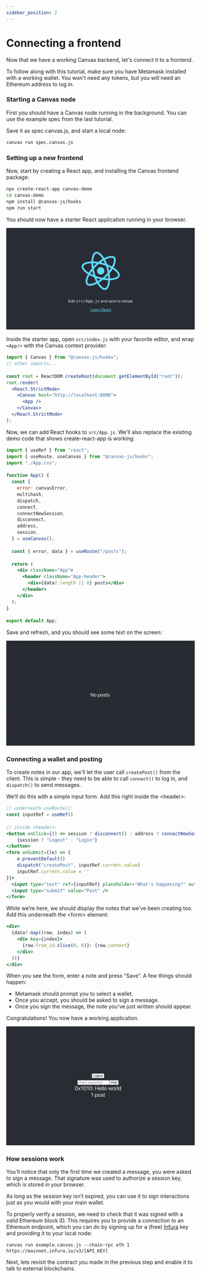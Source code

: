 ```yaml
---
sidebar_position: 2
---
```


# Connecting a frontend

Now that we have a working Canvas backend, let's connect it to a frontend.

To follow along with this tutorial, make sure you have Metamask installed with a working wallet. You won't need any tokens, but you will need an Ethereum address to log in.

### Starting a Canvas node

First you should have a Canvas node running in the background. You can use the example spec from the last tutorial.

Save it as spec.canvas.js, and start a local node:

```bash
canvas run spec.canvas.js
```

### Setting up a new frontend

Now, start by creating a React app, and installing the Canvas frontend package:

```bash
npx create-react-app canvas-demo
cd canvas-demo
npm install @canvas-js/hooks
npm run start
```

You should now have a starter React application running in your browser.

![Screenshot of React starter app](/img/react-starter.png)

Inside the starter app, open `src/index.js` with your favorite editor, and wrap `<App/>` with the Canvas context provider:

```jsx
import { Canvas } from "@canvas-js/hooks";
// other imports...

const root = ReactDOM.createRoot(document.getElementById("root"));
root.render(
  <React.StrictMode>
    <Canvas host="http://localhost:8000">
      <App />
    </Canvas>
  </React.StrictMode>
);
```

Now, we can add React hooks to `src/App.js`. We'll also replace the existing demo code that shows create-react-app is working:

```jsx
import { useRef } from "react";
import { useRoute, useCanvas } from "@canvas-js/hooks";
import "./App.css";

function App() {
  const {
    error: canvasError,
    multihash,
    dispatch,
    connect,
    connectNewSession,
    disconnect,
    address,
    session,
  } = useCanvas();

  const { error, data } = useRoute("/posts");

  return (
    <div className="App">
      <header className="App-header">
        <div>{data?.length || 0} posts</div>
      </header>
    </div>
  );
}

export default App;
```

Save and refresh, and you should see some text on the screen:

![Screenshot of app with text that says "0 posts"](/img/react-starter-1.png)

### Connecting a wallet and posting

To create notes in our app, we'll let the user call `createPost()` from the client. This is simple - they need to be able to call `connect()` to log in, and `dispatch()` to send messages.

We’ll do this with a simple input form. Add this right inside the <header\>:

```jsx
// underneath useRoute():
const inputRef = useRef()

// inside <header>:
<button	onClick={() => session ? disconnect() : address ? connectNewSession() : connect()}>
    {session ? "Logout" : "Login"}
</button>
<form onSubmit={(e) => {
    e.preventDefault()
    dispatch("createPost", inputRef.current.value)
    inputRef.current.value = ''
}}>
  <input type="text" ref={inputRef} placeholder="What's happening?" autoFocus="on" />
  <input type="submit" value="Post" />
</form>
```

While we’re here, we should display the notes that we’ve been creating too. Add this underneath the <form\> element:

```jsx
<div>
  {data?.map((row, index) => (
    <div key={index}>
      {row.from_id.slice(0, 6)}: {row.content}
    </div>
  ))}
</div>
```

When you see the form, enter a note and press “Save”. A few things should happen:

- Metamask should prompt you to select a wallet.
- Once you accept, you should be asked to sign a message.
- Once you sign the message, the note you’ve just written should appear.

Congratulations! You now have a working application.

![Screenshot of app with hello world post](/img/react-starter-2.png)

### How sessions work

You'll notice that only the first time we created a message, you were asked to sign a message. That signature was used to authorize a session key, which is stored in your browser.

As long as the session key isn’t expired, you can use it to sign interactions just as you would with your main wallet.

To properly verify a session, we need to check that it was signed with a valid Ethereum block ID. This requires you to provide a connection to an Ethereum endpoint, which you can do by signing up for a (free) [Infura](https://infura.io/) key and providing it to your local node:

```
canvas run example.canvas.js --chain-rpc eth 1 https://mainnet.infura.io/v3/[API_KEY]
```

Next, lets revisit the contract you made in the previous step and enable it to talk to external blockchains.
